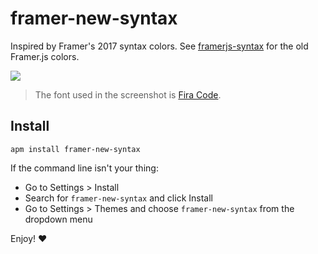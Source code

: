 # framer-new-syntax

Inspired by Framer's 2017 syntax colors. See [framerjs-syntax](https://atom.io/themes/framerjs-syntax) for the old Framer.js colors.

![](http://i.imgur.com/sp4mtx0.png)

>The font used in the screenshot is [Fira Code](https://github.com/tonsky/FiraCode).

## Install

```
apm install framer-new-syntax
```

If the command line isn't your thing:

- Go to Settings > Install
- Search for `framer-new-syntax` and click Install
- Go to Settings > Themes and choose `framer-new-syntax` from the dropdown menu

Enjoy! :heart:
